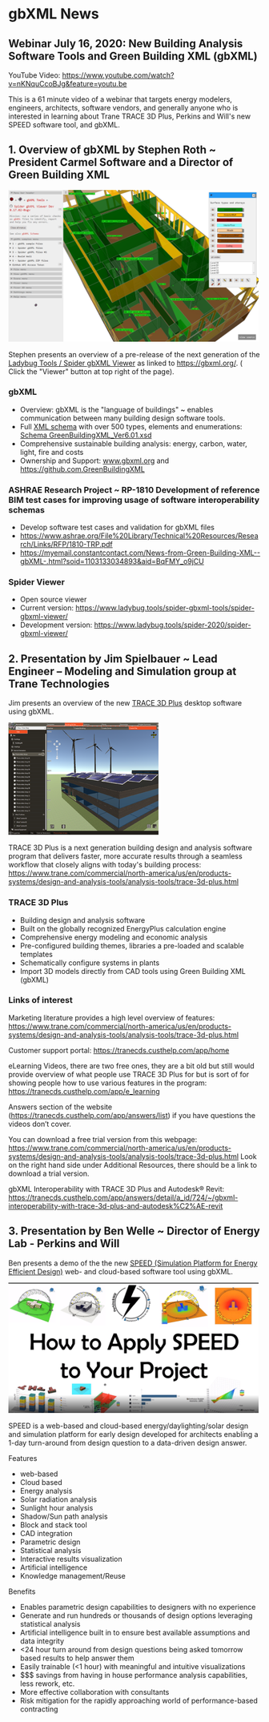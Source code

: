 # gbXML News

## Webinar July 16, 2020: New Building Analysis Software Tools and Green Building XML (gbXML)



YouTube Video: https://www.youtube.com/watch?v=nKNquCcoBJg&feature=youtu.be

This is a 61 minute video of a webinar that targets energy modelers, engineers, architects, software vendors, and generally anyone who is interested in learning about Trane TRACE 3D Plus, Perkins and Will's new SPEED software tool, and gbXML.

## 1. Overview of gbXML by Stephen Roth ~ President Carmel Software and a Director of Green Building XML

[<img src=./images/2020-07/sgv-0-17-02.png width=500 >]( https://www.ladybug.tools/spider-2020/spider-gbxml-viewer/ )

Stephen presents an overview of a pre-release of the next generation of the [Ladybug Tools / Spider gbXML Viewer]( https://www.ladybug.tools/spider-2020/spider-gbxml-viewer/ ) as linked to https://gbxml.org/. ( Click the "Viewer" button at top right of the page).

### gbXML

* Overview: gbXML is the "language of buildings" ~ enables communication between many building design software tools.
* Full [XML schema]( https://en.wikipedia.org/wiki/XML_schema ) with over 500 types, elements and enumerations: [Schema GreenBuildingXML_Ver6.01.xsd]( https://gbxml.org/schema_doc/6.01/GreenBuildingXML_Ver6.01.html) 
* Comprehensive sustainable building analysis: energy, carbon, water, light, fire and costs
* Ownership and Support: www.gbxml.org and https://github.com.GreenBuildingXML


### ASHRAE Research Project ~ RP-1810 Development of reference BIM test cases for improving usage of software interoperability schemas

* Develop software test cases and validation for gbXML files
* https://www.ashrae.org/File%20Library/Technical%20Resources/Research/Links/RFP/1810-TRP.pdf
* https://myemail.constantcontact.com/News-from-Green-Building-XML--gbXML-.html?soid=1103133034893&aid=BqFMY_o9jCU

### Spider Viewer

* Open source viewer
* Current version: https://www.ladybug.tools/spider-gbxml-tools/spider-gbxml-viewer/
* Development version: https://www.ladybug.tools/spider-2020/spider-gbxml-viewer/



## 2. Presentation by Jim Spielbauer ~ Lead Engineer – Modeling and Simulation group at Trane Technologies

Jim presents an overview of the new [TRACE 3D Plus]( https://www.trane.com/commercial/north-america/us/en/products-systems/design-and-analysis-tools/analysis-tools/trace-3d-plus.html ) desktop software using gbXML. 

![]( ./images/2020-07/TRACE3DPlus-renewables.png )

TRACE 3D Plus is a next generation building design and analysis software program that delivers faster, more accurate results through a seamless workflow that closely aligns with today's building process: https://www.trane.com/commercial/north-america/us/en/products-systems/design-and-analysis-tools/analysis-tools/trace-3d-plus.html


### TRACE 3D Plus

* Building design and analysis software
* Built on the globally recognized EnergyPlus calculation engine
* Comprehensive energy modeling and economic analysis
* Pre-configured building themes, libraries a pre-loaded and scalable templates
* Schematically configure systems in plants
* Import 3D models directly from CAD tools using Green Building XML (gbXML)

### Links of interest

Marketing literature provides a high level overview of features: https://www.trane.com/commercial/north-america/us/en/products-systems/design-and-analysis-tools/analysis-tools/trace-3d-plus.html

Customer support portal: https://tranecds.custhelp.com/app/home

eLearning Videos, there are two free ones, they are a bit old but still would provide overview of what people use TRACE 3D Plus for but is sort of for showing people how to use various features in the program: https://tranecds.custhelp.com/app/e_learning

Answers section of the website (https://tranecds.custhelp.com/app/answers/list) if you have questions the videos don’t cover.

You can download a free trial version from this webpage: https://www.trane.com/commercial/north-america/us/en/products-systems/design-and-analysis-tools/analysis-tools/trace-3d-plus.html Look on the right hand side under Additional Resources, there should be a link to download a trial version. 

gbXML Interoperability with TRACE 3D Plus and Autodesk® Revit: https://tranecds.custhelp.com/app/answers/detail/a_id/724/~/gbxml-interoperability-with-trace-3d-plus-and-autodesk%C2%AE-revit



## 3. Presentation by Ben Welle ~ Director of Energy Lab - Perkins and Will 

Ben presents a demo of the the new [SPEED (Simulation Platform for Energy Efficient Design)]( https://speed.perkinswill.com/ ) web- and cloud-based software tool using gbXML. 


[<img src=./images/2020-07/speed-2020-07-12.png width=500 >]( https://vimeo.com/417768377 )

SPEED is a web-based and cloud-based energy/daylighting/solar design and simulation platform for early design developed for architects enabling a 1-day turn-around from design question to a data-driven design answer.

Features

* web-based
* Cloud based 
* Energy analysis
* Solar radiation analysis
* Sunlight hour analysis
* Shadow/Sun path analysis
* Block and stack tool
* CAD integration
* Parametric design
* Statistical analysis
* Interactive results visualization
* Artificial intelligence
* Knowledge management/Reuse

Benefits

* Enables parametric design capabilities to designers with no experience
* Generate and run hundreds or thousands of design options leveraging statistical analysis
* Artificial intelligence built in to ensure best available assumptions and data integrity
* <24 hour turn around from design questions being asked tomorrow based results to help answer them
* Easily trainable (<1 hour) with meaningful and intuitive visualizations
* $$$ savings from having in house performance analysis capabilities, less rework, etc.
* More effective collaboration with consultants
* Risk mitigation for the rapidly approaching world of performance-based contracting


